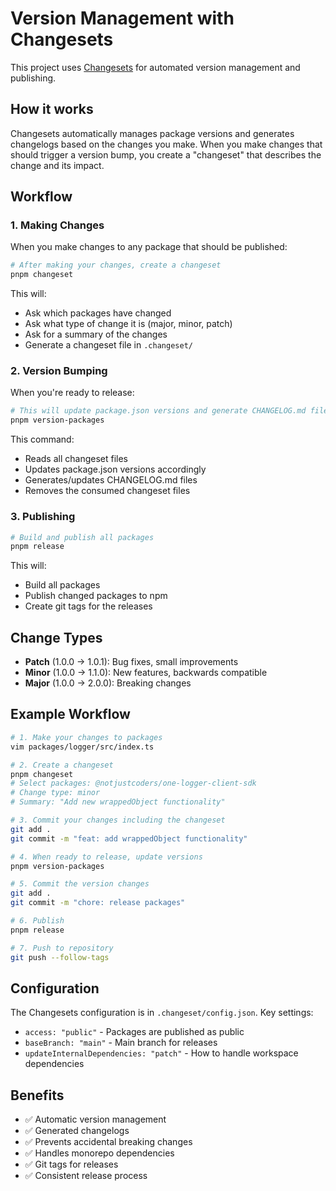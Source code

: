 # Version Management with Changesets

This project uses [Changesets](https://github.com/changesets/changesets) for automated version management and publishing.

## How it works

Changesets automatically manages package versions and generates changelogs based on the changes you make. When you make changes that should trigger a version bump, you create a "changeset" that describes the change and its impact.

## Workflow

### 1. Making Changes

When you make changes to any package that should be published:

```bash
# After making your changes, create a changeset
pnpm changeset
```

This will:
- Ask which packages have changed
- Ask what type of change it is (major, minor, patch)
- Ask for a summary of the changes
- Generate a changeset file in `.changeset/`

### 2. Version Bumping

When you're ready to release:

```bash
# This will update package.json versions and generate CHANGELOG.md files
pnpm version-packages
```

This command:
- Reads all changeset files
- Updates package.json versions accordingly
- Generates/updates CHANGELOG.md files
- Removes the consumed changeset files

### 3. Publishing

```bash
# Build and publish all packages
pnpm release
```

This will:
- Build all packages
- Publish changed packages to npm
- Create git tags for the releases

## Change Types

- **Patch** (1.0.0 → 1.0.1): Bug fixes, small improvements
- **Minor** (1.0.0 → 1.1.0): New features, backwards compatible
- **Major** (1.0.0 → 2.0.0): Breaking changes

## Example Workflow

```bash
# 1. Make your changes to packages
vim packages/logger/src/index.ts

# 2. Create a changeset
pnpm changeset
# Select packages: @notjustcoders/one-logger-client-sdk
# Change type: minor
# Summary: "Add new wrappedObject functionality"

# 3. Commit your changes including the changeset
git add .
git commit -m "feat: add wrappedObject functionality"

# 4. When ready to release, update versions
pnpm version-packages

# 5. Commit the version changes
git add .
git commit -m "chore: release packages"

# 6. Publish
pnpm release

# 7. Push to repository
git push --follow-tags
```

## Configuration

The Changesets configuration is in `.changeset/config.json`. Key settings:

- `access: "public"` - Packages are published as public
- `baseBranch: "main"` - Main branch for releases
- `updateInternalDependencies: "patch"` - How to handle workspace dependencies

## Benefits

- ✅ Automatic version management
- ✅ Generated changelogs
- ✅ Prevents accidental breaking changes
- ✅ Handles monorepo dependencies
- ✅ Git tags for releases
- ✅ Consistent release process